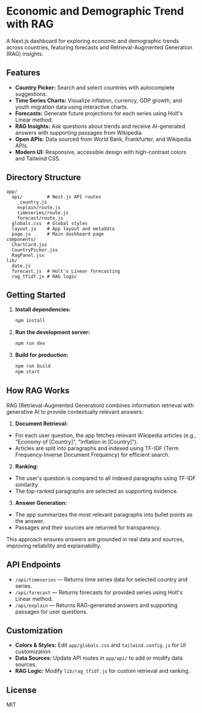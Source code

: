# Economic and Demographic Trend with RAG

A Next.js dashboard for exploring economic and demographic trends across countries, featuring forecasts and Retrieval-Augmented Generation (RAG) insights.

## Features

- **Country Picker:** Search and select countries with autocomplete suggestions.
- **Time Series Charts:** Visualize inflation, currency, GDP growth, and youth migration data using interactive charts.
- **Forecasts:** Generate future projections for each series using Holt's Linear method.
- **RAG Insights:** Ask questions about trends and receive AI-generated answers with supporting passages from Wikipedia.
- **Open APIs:** Data sourced from World Bank, Frankfurter, and Wikipedia APIs.
- **Modern UI:** Responsive, accessible design with high-contrast colors and Tailwind CSS.

## Directory Structure

```
app/
  api/         # Next.js API routes
    _country.js
    explain/route.js
    timeseries/route.js
    forecast/route.js
  globals.css  # Global styles
  layout.js    # App layout and metadata
  page.js      # Main dashboard page
components/
  ChartCard.jsx
  CountryPicker.jsx
  RagPanel.jsx
lib/
  date.js
  forecast.js  # Holt's Linear forecasting
  rag_tfidf.js # RAG logic
```

## Getting Started

1. **Install dependencies:**
   ```sh
   npm install
   ```
2. **Run the development server:**
   ```sh
   npm run dev
   ```
3. **Build for production:**
   ```sh
   npm run build
   npm start
   ```


## How RAG Works

RAG (Retrieval-Augmented Generation) combines information retrieval with generative AI to provide contextually relevant answers:

1. **Document Retrieval:**
  - For each user question, the app fetches relevant Wikipedia articles (e.g., "Economy of [Country]", "Inflation in [Country]").
  - Articles are split into paragraphs and indexed using TF-IDF (Term Frequency-Inverse Document Frequency) for efficient search.

2. **Ranking:**
  - The user's question is compared to all indexed paragraphs using TF-IDF similarity.
  - The top-ranked paragraphs are selected as supporting evidence.

3. **Answer Generation:**
  - The app summarizes the most relevant paragraphs into bullet points as the answer.
  - Passages and their sources are returned for transparency.

This approach ensures answers are grounded in real data and sources, improving reliability and explainability.

## API Endpoints

- `/api/timeseries` — Returns time series data for selected country and series.
- `/api/forecast` — Returns forecasts for provided series using Holt's Linear method.
- `/api/explain` — Returns RAG-generated answers and supporting passages for user questions.

## Customization

- **Colors & Styles:** Edit `app/globals.css` and `tailwind.config.js` for UI customization.
- **Data Sources:** Update API routes in `app/api/` to add or modify data sources.
- **RAG Logic:** Modify `lib/rag_tfidf.js` for custom retrieval and ranking.

## License

MIT
